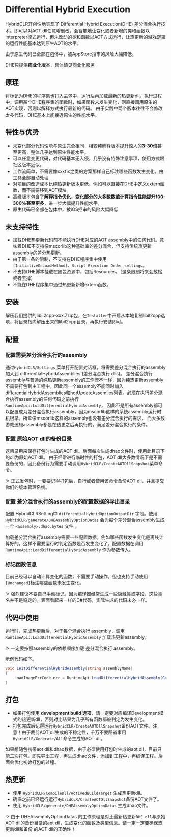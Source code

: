 # Differential Hybrid Execution

HybridCLR开创性地实现了 Differential Hybrid Execution(DHE) 差分混合执行技术。即可以对AOT dll任意增删改，会智能地让变化或者新增的类和函数以interpreter模式运行，但未改动的类和函数以AOT方式运行，让热更新的游戏逻辑的运行性能基本达到原生AOT的水平。

由于原生代码已全部在包体中，被AppStore拒审的风险大幅降低。

DHE只提供**商业化版本**，具体请见[商业化服务](/other/business.md)

## 原理

将标记为DHE的程序集也打入主包中，运行后再加载最新的热更新dll。执行过程中，调用某个DHE程序集的函数时，如果函数未发生变化，则直接调用原生的AOT实现，否则以解释方式执行最新的代码。
由于实践中两个版本往往不会修改太多代码，DHE基本上能接近原生的性能水平。

## 特性与优势

- 未变化部分代码性能与原生完全相同，相较纯解释版本提升惊人的**3-30**倍甚至更高，整体几乎达到原生性能水平。
- 可以任意变更代码，对代码基本无入侵，几乎没有特殊注意事项，使用方式跟社区版本近似。
- 工作流简单，不需要像xxxfix之类的方案那样自己标注哪些函数发生变化，由工具全部自动处理
- 对项目的改造成本比纯热更新版本更低。例如可以直接在DHE中定义extern函数，而不需要移到AOT模块。
- 高级版本包含了**解释指令优化，变化部分的大多数数值计算指令性能提升100-300%甚至更多**，进一步大幅提升性能水平。
- 原生代码已全部在包体中，被iOS拒审的风险大幅降低

## 未支持特性

- 加载DHE热更新代码前不能执行DHE对应的AOT assembly中的任何代码。意味着DHE不支持像mscorlib这种基础库的差分混合，但支持传统热更新assembly的差分热更新。
- 由于第一条的限制，不支持在DHE程序集中使用`[InitializeOnLoadMethod]`、`Script Execution Order settings`。
- 不支持DHE脚本挂载在随包资源中，包括Resources。（这条限制将来会放松或者去掉）
- 不能在DHE程序集中通过热更新新增extern函数。

## 安装

解压我们提供的libil2cpp-xxx.7zip包，在`Installer`中开启从本地复制libil2cpp选项，将目录指向解压出来的libil2cpp目录，再执行安装即可。

## 配置

### 配置需要差分混合执行的assembly

通过`HybridCLR/Settings` 菜单打开配置对话框，将需要差分混合执行的assembly加入到 differentialHybridAssemblies (差分混合执行 dlls)。
差分混合执行assembly与普通的纯热更新assembly的工作流不一样，因为纯热更新assembly不需要打包到主工程中。因此同一个assembly不能同时加入
differentialHybridAssemblies和hotUpdateAssemlies列表。必须在执行差分混合执行assembly的任何代码之前执行`RuntimeApi::LoadDifferentialHybridAssembly`，
因此不是所有assembly都可以配置成为差分混合执行assembly，因为mscorlib这样的系统assembly运行时机很早。所幸像mscorlib这样的assembly也没有差分混合执行的需求，
而大多数游戏逻辑assembly都是在热更之后再执行的，满足差分混合执行的条件。

### 配置 原始AOT dll的备份目录

这目录用来保存打包时生成的AOT dll。后面每次生成dhao文件时，使用此目录下的dll为原始AOT dll。
由于经常进行临时性的打包，AOT dll大多数情况下是不需要备份的，因此备份行为需要手动调用`HybridCLR/CreateAOTDllSnapshot`菜单命令。

!> 正式发包时，一要要记得打包后，自行或者使用该命令备份AOT dll，并且提交你们的版本管理系统。

### 配置 差分混合执行的assembly的配置数据的导出目录

配置 HybridCLRSetting中 `differentialHybridOptionOutputDir` 字段。使用`HybridCLR/generate/DHEAssemblyOptionDatas` 会为每个差分混合assembly生成一个  `<assembly>.dhao.bytes` 文件 。

加载差分混合执行assembly需要一些配置数据。例如哪些函数发生变化是离线计算好的，这样不需要运行时判定函数是否发生变化了。配置数据在调用`RuntimeApi::LoadDifferentialHybridAssembly` 作为参数传入。

### 标记函数信息

目前已经可以自动计算变化的函数，不需要手动操作。但也支持手动使用`[Unchanged]`标注哪些函数未发生变化。

!> 强烈建议不要自己手动标记。因为编译器经常生成一些隐藏类或字段，这些类名并不是稳定的。表面看起来一样的C#代码，实际生成的代码未必一样。

## 代码中使用

运行时，完成热更新后，对于每个混合执行 assembly，调用 `RuntimeApi::LoadDifferentialHybridAssembly` 加载热更新assembly。

!> 一定要按照assembly的依赖顺序加载 差分混合执行 assembly。

示例代码如下。

```csharp
void InitDifferentialHybridAssembly(string assemblyName)
{
    LoadImageErrCode err = RuntimeApi.LoadDifferentialHybridAssembly(GetAssemblyData(assemblyName), GetAssemblyOptionData(assemblyName));
}
```
## 打包

- 如果打包使用 **development build 选项**，请一定要对应编译Development模式的热更新dll，否则对比结果为几乎所有函数都被判定为发生变化。
- 打包完成后记得运行`HybridCLR/CreateAOTDllSnapshot`备份AOT文件。注意！由于裁剪AOT dll生成的不稳定性，千万不要图省事用`HybridCLR/Generate/All`命令生成的AOT dll。

如果想随包携带aot dll和dhao数据，由于必须使用打包时生成的aot dll，目前只能二次打包。即先导出工程，再生成dhao文件，添加到工程中，再编译工程。后面会优化初始打包的过程。

## 热更新

- 使用 `HybridCLR/CompileDll/ActivedBuildTarget` 生成热更新dll。
- 确保之前已经运行运行`HybridCLR/CreateAOTDllSnapshot`备份AOT文件了。
- 使用 `HybridCLR/generate/DHEAssemblyOptionDatas` 生成dhao文件。

!> 由于 DHEAssemblyOptionDatas 的工作原理是对比最新热更新`DHE dll`与原始AOT dll的备份目录的aot dll，生成变化的函数及类型信息。请一定一定要确保热更新dll和备份
的AOT dll的正确性！



